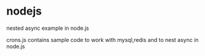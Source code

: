 nodejs
======

nested async example in node.js

crons.js contains sample code to work with mysql,redis and to nest async in node.js
